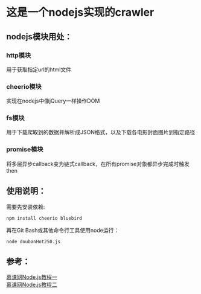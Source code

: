 # 这是一个nodejs实现的crawler
## nodejs模块用处：
### http模块
用于获取指定url的html文件

### cheerio模块
实现在nodejs中像jQuery一样操作DOM

### fs模块
用于下载爬取到的数据并解析成JSON格式，以及下载各电影封面图片到指定路径

### promise模块
将多层异步callback变为链式callback，在所有promise对象都异步完成时触发then

## 使用说明：
需要先安装依赖:
```
npm install cheerio bluebird
```

再在Git Bash或其他命令行工具使用node运行：
```
node doubanHot250.js
```
## 参考：
[慕课网Node.js教程一](https://www.imooc.com/learn/348)  
[慕课网Node.js教程二](https://www.imooc.com/learn/637)
